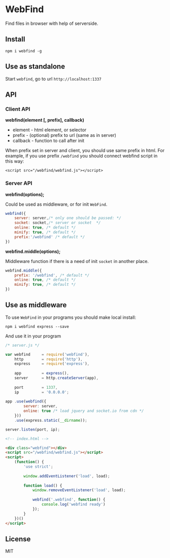 WebFind
=======

Find files in browser with help of serverside.

## Install

`npm i webfind -g`

## Use as standalone

Start `webfind`, go to url `http://localhost:1337`

## API

### Client API

**webfind(element [, prefix], callback)**

- element   - html element, or selector
- prefix    - (optional) prefix to url (same as in server)
- callback  - function to call after init

When prefix set in server and client, you should use same prefix in html.
For example, if you use prefix `/webfind` you should connect
webfind script in this way:

`<script src="/webfind/webfind.js"></script>`


### Server API

**webfind(options);**

Could be used as middleware, or for init `WebFind`.

```js
webfind({
    server: server,/* only one should be passed: */
    socket: socket,/* server or socket  */
    online: true, /* default */
    minify: true, /* default */
    prefix:'/webfind' /* default */
})
```

**webfind.middle(options);**

Middleware function if there is a need of init `socket` in another place.

```js
webfind.middle({
    prefix: '/webfind', /* default */
    online: true, /* default */
    minify: true, /* default */
})
```

## Use as middleware

To use `WebFind` in your programs you should make local install:

`npm i webfind express --save`

And use it in your program

```js
/* server.js */

var webfind     = require('webfind'),
    http        = require('http'),
    express     = require('express'),
    
    app         = express(),
    server      = http.createServer(app),
    
    port        = 1337,
    ip          = '0.0.0.0';
    
app .use(webfind({
        server: server,
        online: true /* load jquery and socket.io from cdn */
    }))
    .use(express.static(__dirname));

server.listen(port, ip);
```

```html
<!-- index.html -->

<div class="webfind"></div>
<script src="/webfind/webfind.js"></script>
<script>
    (function() {
        'use strict';
        
        window.addEventListener('load', load);
        
        function load() {
            window.removeEventListener('load', load);
            
            webfind('.webfind', function() {
                console.log('webfind ready')
            });
        }
    })()
</script>
```

## License

MIT
